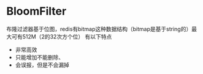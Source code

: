 # BloomFilter

 
布隆过滤器基于位图，redis有bitmap这种数据结构（bitmap是基于string的）最大可有512M（2的32次方个位）
有以下特点
 * 非常高效
 * 只能增加不能删除、
 * 会误报，但是不会漏掉

